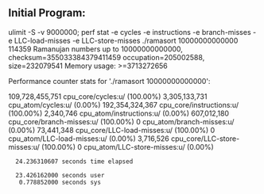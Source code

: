 ## Initial Program: 

ulimit -S -v 9000000; perf stat -e cycles -e instructions -e branch-misses -e LLC-load-misses -e LLC-store-misses ./ramasort 10000000000000
114359 Ramanujan numbers up to 10000000000000, checksum=355033384379411459
occupation=205002588, size=232079541
Memory usage: >=3713272656

 Performance counter stats for './ramasort 10000000000000':

   109,728,455,751      cpu_core/cycles:u/                                                   (100.00%)
     3,305,133,731      cpu_atom/cycles:u/                                                   (0.00%)
   192,354,324,367      cpu_core/instructions:u/                                             (100.00%)
         2,340,746      cpu_atom/instructions:u/                                             (0.00%)
       607,012,180      cpu_core/branch-misses:u/                                            (100.00%)
                 0      cpu_atom/branch-misses:u/                                            (0.00%)
        73,441,348      cpu_core/LLC-load-misses:u/                                          (100.00%)
                 0      cpu_atom/LLC-load-misses:u/                                          (0.00%)
         3,716,526      cpu_core/LLC-store-misses:u/                                         (100.00%)
                 0      cpu_atom/LLC-store-misses:u/                                         (0.00%)

      24.236310607 seconds time elapsed

      23.426162000 seconds user
       0.778852000 seconds sys


